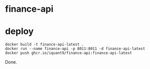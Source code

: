 # finance-api
# deploy
```shell
docker build -t finance-api-latest .
docker run --name finance-api -p 8011:8011 -d finance-api-latest
docker push ghcr.io/iquant9/finance-api:finance-api-latest
```

Done.